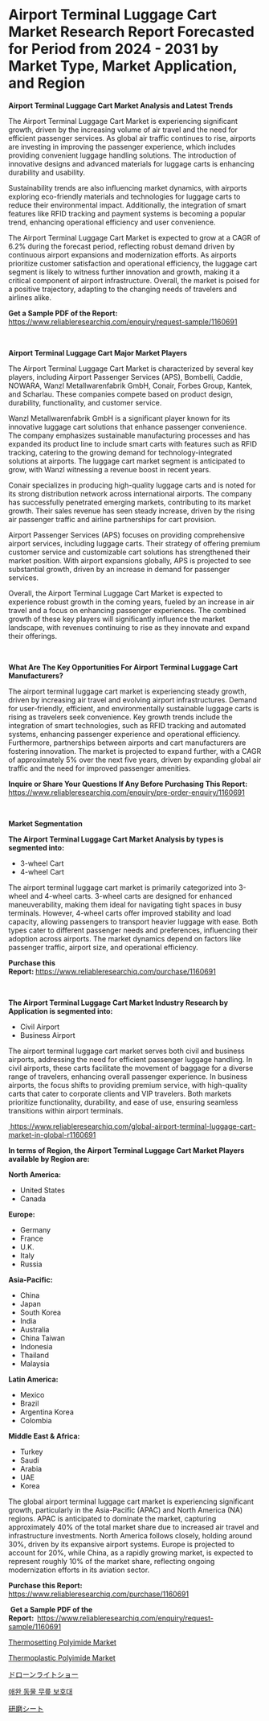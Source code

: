 <p><h1>Airport Terminal Luggage Cart Market Research Report Forecasted for Period from 2024 -  2031 by Market Type, Market Application, and Region</h1></p><p><strong>Airport Terminal Luggage Cart Market Analysis and Latest Trends</strong></p>
<p><p>The Airport Terminal Luggage Cart Market is experiencing significant growth, driven by the increasing volume of air travel and the need for efficient passenger services. As global air traffic continues to rise, airports are investing in improving the passenger experience, which includes providing convenient luggage handling solutions. The introduction of innovative designs and advanced materials for luggage carts is enhancing durability and usability. </p><p>Sustainability trends are also influencing market dynamics, with airports exploring eco-friendly materials and technologies for luggage carts to reduce their environmental impact. Additionally, the integration of smart features like RFID tracking and payment systems is becoming a popular trend, enhancing operational efficiency and user convenience. </p><p>The Airport Terminal Luggage Cart Market is expected to grow at a CAGR of 6.2% during the forecast period, reflecting robust demand driven by continuous airport expansions and modernization efforts. As airports prioritize customer satisfaction and operational efficiency, the luggage cart segment is likely to witness further innovation and growth, making it a critical component of airport infrastructure. Overall, the market is poised for a positive trajectory, adapting to the changing needs of travelers and airlines alike.</p></p>
<p><strong>Get a Sample PDF of the Report:&nbsp;</strong> <a href="https://www.reliableresearchiq.com/enquiry/request-sample/1160691">https://www.reliableresearchiq.com/enquiry/request-sample/1160691</a></p>
<p>&nbsp;</p>
<p><strong>Airport Terminal Luggage Cart Major Market Players</strong></p>
<p><p>The Airport Terminal Luggage Cart Market is characterized by several key players, including Airport Passenger Services (APS), Bombelli, Caddie, NOWARA, Wanzl Metallwarenfabrik GmbH, Conair, Forbes Group, Kantek, and Scharlau. These companies compete based on product design, durability, functionality, and customer service.</p><p>Wanzl Metallwarenfabrik GmbH is a significant player known for its innovative luggage cart solutions that enhance passenger convenience. The company emphasizes sustainable manufacturing processes and has expanded its product line to include smart carts with features such as RFID tracking, catering to the growing demand for technology-integrated solutions at airports. The luggage cart market segment is anticipated to grow, with Wanzl witnessing a revenue boost in recent years. </p><p>Conair specializes in producing high-quality luggage carts and is noted for its strong distribution network across international airports. The company has successfully penetrated emerging markets, contributing to its market growth. Their sales revenue has seen steady increase, driven by the rising air passenger traffic and airline partnerships for cart provision.</p><p>Airport Passenger Services (APS) focuses on providing comprehensive airport services, including luggage carts. Their strategy of offering premium customer service and customizable cart solutions has strengthened their market position. With airport expansions globally, APS is projected to see substantial growth, driven by an increase in demand for passenger services.</p><p>Overall, the Airport Terminal Luggage Cart Market is expected to experience robust growth in the coming years, fueled by an increase in air travel and a focus on enhancing passenger experiences. The combined growth of these key players will significantly influence the market landscape, with revenues continuing to rise as they innovate and expand their offerings.</p></p>
<p>&nbsp;</p>
<p><strong>What Are The Key Opportunities For Airport Terminal Luggage Cart Manufacturers?</strong></p>
<p><p>The airport terminal luggage cart market is experiencing steady growth, driven by increasing air travel and evolving airport infrastructures. Demand for user-friendly, efficient, and environmentally sustainable luggage carts is rising as travelers seek convenience. Key growth trends include the integration of smart technologies, such as RFID tracking and automated systems, enhancing passenger experience and operational efficiency. Furthermore, partnerships between airports and cart manufacturers are fostering innovation. The market is projected to expand further, with a CAGR of approximately 5% over the next five years, driven by expanding global air traffic and the need for improved passenger amenities.</p></p>
<p><strong>Inquire or Share Your Questions If Any Before Purchasing This Report:</strong> <a href="https://www.reliableresearchiq.com/enquiry/pre-order-enquiry/1160691">https://www.reliableresearchiq.com/enquiry/pre-order-enquiry/1160691</a></p>
<p>&nbsp;</p>
<p><strong>Market Segmentation</strong></p>
<p><strong>The Airport Terminal Luggage Cart Market Analysis by types is segmented into:</strong></p>
<p><ul><li>3-wheel Cart</li><li>4-wheel Cart</li></ul></p>
<p><p>The airport terminal luggage cart market is primarily categorized into 3-wheel and 4-wheel carts. 3-wheel carts are designed for enhanced maneuverability, making them ideal for navigating tight spaces in busy terminals. However, 4-wheel carts offer improved stability and load capacity, allowing passengers to transport heavier luggage with ease. Both types cater to different passenger needs and preferences, influencing their adoption across airports. The market dynamics depend on factors like passenger traffic, airport size, and operational efficiency.</p></p>
<p><strong>Purchase this Report:&nbsp;</strong><a href="https://www.reliableresearchiq.com/purchase/1160691">https://www.reliableresearchiq.com/purchase/1160691</a></p>
<p>&nbsp;</p>
<p><strong>The Airport Terminal Luggage Cart Market Industry Research by Application is segmented into:</strong></p>
<p><ul><li>Civil Airport</li><li>Business Airport</li></ul></p>
<p><p>The airport terminal luggage cart market serves both civil and business airports, addressing the need for efficient passenger luggage handling. In civil airports, these carts facilitate the movement of baggage for a diverse range of travelers, enhancing overall passenger experience. In business airports, the focus shifts to providing premium service, with high-quality carts that cater to corporate clients and VIP travelers. Both markets prioritize functionality, durability, and ease of use, ensuring seamless transitions within airport terminals.</p></p>
<p><a href="https://www.reliableresearchiq.com/global-airport-terminal-luggage-cart-market-in-global-r1160691">&nbsp;https://www.reliableresearchiq.com/global-airport-terminal-luggage-cart-market-in-global-r1160691</a></p>
<p><strong>In terms of Region, the Airport Terminal Luggage Cart Market Players available by Region are:</strong></p>
<p>
    <p> <strong> North America: </strong>
        <ul>
            <li>United States</li>
            <li>Canada</li>
        </ul>
        </p> 
    <p> <strong> Europe: </strong>
        <ul>
            <li>Germany</li>
            <li>France</li>
            <li>U.K.</li>
            <li>Italy</li>
            <li>Russia</li>
        </ul>
        </p> 
    <p> <strong> Asia-Pacific: </strong>
        <ul>
            <li>China</li>
            <li>Japan</li>
            <li>South Korea</li>
            <li>India</li>
            <li>Australia</li>
            <li>China Taiwan</li>
            <li>Indonesia</li>
            <li>Thailand</li>
            <li>Malaysia</li>
        </ul>
        </p> 
    <p> <strong> Latin America: </strong>
        <ul>
            <li>Mexico</li>
            <li>Brazil</li>
            <li>Argentina Korea</li>
            <li>Colombia</li>
        </ul>
        </p> 
    <p> <strong> Middle East & Africa: </strong>
        <ul>
            <li>Turkey</li>
            <li>Saudi</li>
            <li>Arabia</li>
            <li>UAE</li>
            <li>Korea</li>
        </ul>
    </p>
    </p>
<p><p>The global airport terminal luggage cart market is experiencing significant growth, particularly in the Asia-Pacific (APAC) and North America (NA) regions. APAC is anticipated to dominate the market, capturing approximately 40% of the total market share due to increased air travel and infrastructure investments. North America follows closely, holding around 30%, driven by its expansive airport systems. Europe is projected to account for 20%, while China, as a rapidly growing market, is expected to represent roughly 10% of the market share, reflecting ongoing modernization efforts in its aviation sector.</p></p>
<p><strong>Purchase this Report: </strong><a href="https://www.reliableresearchiq.com/purchase/1160691">https://www.reliableresearchiq.com/purchase/1160691</a></p>
<p>&nbsp;<strong>Get a Sample PDF of the Report:&nbsp;&nbsp;</strong><a href="https://www.reliableresearchiq.com/enquiry/request-sample/1160691">https://www.reliableresearchiq.com/enquiry/request-sample/1160691</a></p>
<p><strong></strong></p>
<p><p><a href="https://issuu.com/reportprime-2/docs/thermosetting-polyimide-market-size_45d8463e2a3772">Thermosetting Polyimide Market</a></p><p><a href="https://issuu.com/reportprime-2/docs/thermoplastic-polyimide-market-size_f1aa8c118323e0">Thermoplastic Polyimide Market</a></p><p><a href="https://medium.com/@nicolasrown5/%E3%83%89%E3%83%AD%E3%83%BC%E3%83%B3%E3%83%A9%E3%82%A4%E3%83%88%E3%82%B7%E3%83%A7%E3%83%BC%E5%B8%82%E5%A0%B4%E3%81%AE%E5%B0%86%E6%9D%A5%E3%81%AE%E8%BB%8C%E9%81%93-%E6%96%B0%E8%88%88%E5%B8%82%E5%A0%B4%E3%81%AE%E3%83%88%E3%83%AC%E3%83%B3%E3%83%89%E3%81%A82031%E5%B9%B4%E3%81%BE%E3%81%A7%E3%81%AE%E4%BA%88%E6%B8%AC-b6a122fab5e2">ドローンライトショー</a></p><p><a href="https://medium.com/@nikki.bettison/%EC%95%A0%EC%99%84%EB%8F%99%EB%AC%BC-%EB%AC%B4%EB%A6%8E-%EB%B3%B4%EC%A1%B0%EA%B8%B0-%EC%8B%9C%EC%9E%A5%EC%97%90-%EB%8C%80%ED%95%9C-%EA%B8%80%EB%A1%9C%EB%B2%8C-%EC%A0%84%EB%A7%9D-%ED%8A%B8%EB%A0%8C%EB%93%9C-%EB%B0%8F-%EC%98%88%EC%B8%A1-2024-2031-9052b1ed6f8f">애완 동물 무릎 보호대</a></p><p><a href="https://medium.com/@giannicrona2023/abrasive-sheet-market-%E3%81%AF-%E3%82%B3%E3%82%B9%E3%83%88%E7%AE%A1%E7%90%86%E3%81%A8%E5%8A%B9%E7%8E%87%E5%90%91%E4%B8%8A%E3%82%92%E5%84%AA%E5%85%88%E3%81%97%E3%81%BE%E3%81%99-%E3%81%95%E3%82%89%E3%81%AB-%E5%A0%B1%E5%91%8A%E6%9B%B8%E3%81%AF%E5%B8%82%E5%A0%B4%E3%81%AE%E9%9C%80%E8%A6%81%E9%9D%A2%E3%81%A8%E4%BE%9B%E7%B5%A6%E9%9D%A2%E3%81%AE%E4%B8%A1%E6%96%B9%E3%82%92%E3%82%AB%E3%83%90%E3%83%BC%E3%81%97%E3%81%A6%E3%81%84%E3%81%BE%E3%81%99-abrasive-sheet-%E5%B8%82%E5%A0%B4%E3%81%AF-2024-481fb2a692eb">研磨シート</a></p></p>